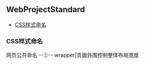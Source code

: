 ## WebProjectStandard

- [CSS样式命名](#CSS样式命名)

### CSS样式命名

网页公共命名
--:|:--
wrapper|页面外围控制整体布局宽度





